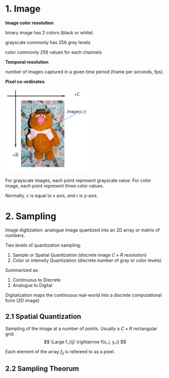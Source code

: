 # 1. Image 

**Image color resolution**

binary image has 2 colors (black or white)

grayscale commonly has 256 grey levels

color commonly 256 values for each channels

**Temporal resolution**

number of images captured in a given time period (frame per seconds, fps).

**Pixel co-ordinates**

<img src="./Img/Screenshot 2022-01-24 025315.png" style="zoom:50%;" />

For grayscale images, each point represent grayscale value. For color image, each point represent three color values.

Normally, c is equal to x axis, and r is y-axis.



# 2. Sampling

Image digitization: analogue image quantized into an 2D array or matrix of numbers.

Two levels of quantization sampling:

1. Sample or Spatial Quantization (discrete image $C\times R$ resolution)
2. Color or intensity Quantization (discrete number of  gray or color levels)

Summarized as:

1. Continuous to Discrete
2. Analogue to Digital

Digitalization maps the continuous real-world into a discrete computational form (2D image)



## 2.1 Spatial Quantization

Sampling of the image at a number of points. Usually a $C\times R$ rectangular grid
$$
\Large f_{ij} \rightarrow f(x_i, y_i)
$$


Each element of the array $f_{ij}$ is refereed to as a pixel.



## 2.2 Sampling Theorum



















